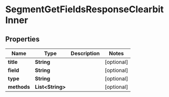 

# SegmentGetFieldsResponseClearbitInner


## Properties

| Name | Type | Description | Notes |
|------------ | ------------- | ------------- | -------------|
|**title** | **String** |  |  [optional] |
|**field** | **String** |  |  [optional] |
|**type** | **String** |  |  [optional] |
|**methods** | **List&lt;String&gt;** |  |  [optional] |



